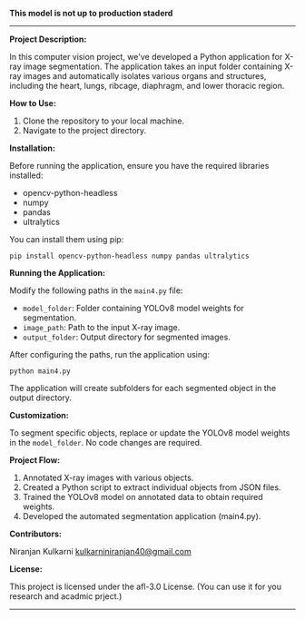 **This model is not up to production staderd**

---

**Project Description:**

In this computer vision project, we've developed a Python application for X-ray image segmentation. The application takes an input folder containing X-ray images and automatically isolates various organs and structures, including the heart, lungs, ribcage, diaphragm, and lower thoracic region. 

**How to Use:**

1. Clone the repository to your local machine.
2. Navigate to the project directory.

**Installation:**

Before running the application, ensure you have the required libraries installed:

- opencv-python-headless
- numpy
- pandas
- ultralytics

You can install them using pip:

```
pip install opencv-python-headless numpy pandas ultralytics
```

**Running the Application:**

Modify the following paths in the `main4.py` file:

- `model_folder`: Folder containing YOLOv8 model weights for segmentation.
- `image_path`: Path to the input X-ray image.
- `output_folder`: Output directory for segmented images.

After configuring the paths, run the application using:

```
python main4.py
```

The application will create subfolders for each segmented object in the output directory.

**Customization:**

To segment specific objects, replace or update the YOLOv8 model weights in the `model_folder`. No code changes are required.

**Project Flow:**

1. Annotated X-ray images with various objects.
2. Created a Python script to extract individual objects from JSON files.
3. Trained the YOLOv8 model on annotated data to obtain required weights.
4. Developed the automated segmentation application (main4.py).

**Contributors:**

Niranjan Kulkarni
kulkarniniranjan40@gmail.com

**License:**

This project is licensed under the afl-3.0 License. (You can use it for you research and acadmic prject.)

---
